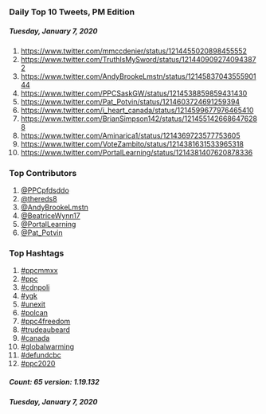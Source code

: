 ### Daily Top 10 Tweets, PM Edition
##### Tuesday, January 7, 2020
 1) https://www.twitter.com/mmccdenier/status/1214455020898455552
 2) https://www.twitter.com/TruthIsMySword/status/1214409092740943872
 3) https://www.twitter.com/AndyBrookeLmstn/status/1214583704355590144
 4) https://www.twitter.com/PPCSaskGW/status/1214538859859431430
 5) https://www.twitter.com/Pat_Potvin/status/1214603724691259394
 6) https://www.twitter.com/i_heart_canada/status/1214599677976465410
 7) https://www.twitter.com/BrianSimpson142/status/1214551426686476288
 8) https://www.twitter.com/Aminarica1/status/1214369723577753605
 9) https://www.twitter.com/VoteZambito/status/1214381631533965318
10) https://www.twitter.com/PortalLearning/status/1214381407620878336

### Top Contributors
  1) [@PPCpfdsddo](https://www.twitter.com/PPCpfdsddo)
  2) [@thereds8](https://www.twitter.com/thereds8)
  3) [@AndyBrookeLmstn](https://www.twitter.com/AndyBrookeLmstn)
  4) [@BeatriceWynn17](https://www.twitter.com/BeatriceWynn17)
  5) [@PortalLearning](https://www.twitter.com/PortalLearning)
  6) [@Pat_Potvin](https://www.twitter.com/Pat_Potvin)


### Top Hashtags

  1) [#ppcmmxx](https://www.twitter.com/hashtag/ppcmmxx)
  2) [#ppc](https://www.twitter.com/hashtag/ppc)
  3) [#cdnpoli](https://www.twitter.com/hashtag/cdnpoli)
  4) [#ygk](https://www.twitter.com/hashtag/ygk)
  5) [#unexit](https://www.twitter.com/hashtag/unexit)
  6) [#polcan](https://www.twitter.com/hashtag/polcan)
  7) [#ppc4freedom](https://www.twitter.com/hashtag/ppc4freedom)
  8) [#trudeaubeard](https://www.twitter.com/hashtag/trudeaubeard)
  9) [#canada](https://www.twitter.com/hashtag/canada)
 10) [#globalwarming](https://www.twitter.com/hashtag/globalwarming)
 11) [#defundcbc](https://www.twitter.com/hashtag/defundcbc)
 12) [#ppc2020](https://www.twitter.com/hashtag/ppc2020)

##### Count: 65	version: 1.19.132
##### Tuesday, January 7, 2020

